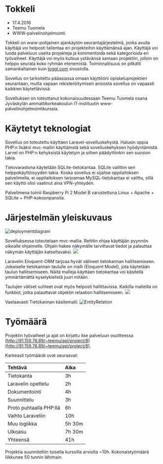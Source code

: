 # Tokkeli

* 17.4.2016
* Teemu Tuomela
* WWW-palvelinohjelmointi.

Tokkeli on www-pohjainen ajankäytön seurantajärjestelmä, jonka avulla käyttäjä voi helposti tallentaa eri projekteihin käyttämänsä ajan. Käyttäjä voi luoda palveluun useita projekteja ja kommentoida sekä kategorioida eri työvaiheet. Käyttäjä voi myös kutsua ystävänsä samaan projektiin, jolloin on helppo seurata koko ryhmän etenemistä. Toiminnallisuus on pitkälti samankaltainen kuin [toggl.com](https://toggl.com/) sivustolla.

Sovellus on tarkoitettu pääasiassa omaan käyttööni opiskeluprojektien seurantaan, mutta vapaan rekisteröitymisen ansiosta sovellus on vapaasti kaikkien käytettävissä.

Sovelluksen on toteuttanut kokonaisuudessaan Teemu Tuomela osana Jyväskylän ammattikorkeakoulun IT-instituutin www-palvelinohjelmointikurssia.

# Käytetyt teknologiat

Sovellus on toteutettu käyttäen Laravel-sovelluskehystä. Halusin oppia PHP:n lisäksi mvc-mallin käyttämstä sekä sovelluskehyksen hyödyntämistä. Larvel on PHP:n kehyksistä käytetyin ja siihen päädyttiinkin sen suosion takia.

Tietovarastona käytetään SQLite-tietokantaa. SQLite valittiin sen helppokäyttöisyyden takia. Koska sovellus ei sijaitse oppilaitoksen palvelimella, ei oppilaitoksen tarjoamaa MySQL-tietokantaa ei valittu, sillä sen käyttö olisi vaatinut aina VPN-yhteyden.

Palvelimena toimii Raspberry Pi 2 Model B varustettuna Linux + Apache + SQLite + PHP-kokoonpanolla.

# Järjestelmän yleiskuvaus
![deploymentdiagram](http://student.labranet.jamk.fi/~H8705/IIM50300/deployment.png)

Sovelluksessa toteutetaan mvc-mallia. Reititin ohjaa käyttäjän pyynnön oikealle ohjaimelle. Ohjain hakee näkymälle tarvittavat tiedot ja palauttaa näkymän käyttäjän katseltavaksi.
![](http://student.labranet.jamk.fi/~H8705/IIM50300/sequencediagram.png)

Laravelin Eloquent-ORM tarjoaa hyvät välineet tietokannan hallitsemiseen. Jokaiselle tietokannan taululle on malli (Eloquent Model), jota käytetään taulun hallitsemiseen. Näitä malleja käyttäen tietokantaa voi käsitellä ymmärtämättä kyselykielistä juuri mitään.

Taulujen väliset suhteet ovat myös helposti hallittavissa. Kaikilla malleilla on funktiot, jotka palauttavat objektin relaation hallitsemiseen.
![](http://student.labranet.jamk.fi/~H8705/IIM50300/luokkakaavio.png)

Vastaavasti Tietokannan käsitemalli:
![EntityRelation](http://student.labranet.jamk.fi/~H8705/IIM50300/erd.png)

# Työmäärä
Projektin työvaiheet ja ajat on kirjattu itse palveluun osoitteessa [http://91.159.76.89/~teemu/api/project/8](http://91.159.76.89/~teemu/api/project/8).

Karkeasti työmäärät ovat seuraavat:

|Tehtävä                |Aika|
|:----------------------|:---|
|Tietokanta             |3h|
|Laravelin opettelu     |2h|
|Dokumentointi          |4h|
|Suunnittelu            |3h|
|Proto puhtaalla PHP:llä|6h|
|Vaihto Laraveliin      |10h|
|Muu logiikka           |5h 30m|
|Ulkoasu                |7h 30m|
|Yhteensä               |41h|

Projektia suunniteltiin toisella kurssilla arviolta ~10h. Kokonaistyömäärä liikkunee 50 tunnin lähimain.
